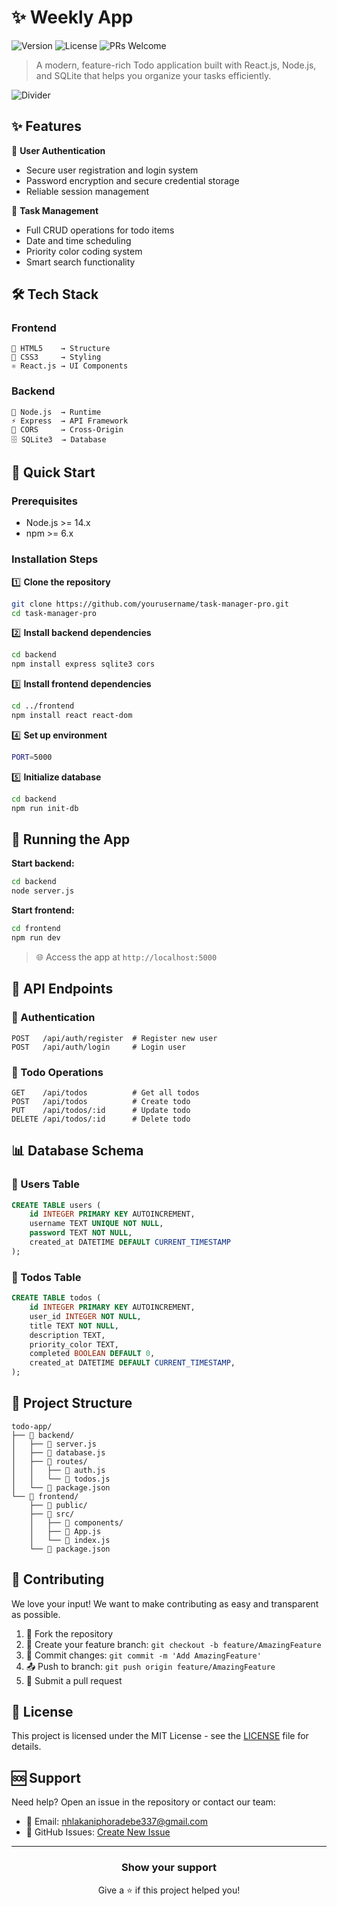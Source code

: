 # ✨ **Weekly App**

![Version](https://img.shields.io/badge/version-1.0.0-blue.svg)
![License](https://img.shields.io/badge/license-MIT-green.svg)
![PRs Welcome](https://img.shields.io/badge/PRs-welcome-brightgreen.svg)

> A modern, feature-rich Todo application built with React.js, Node.js, and SQLite that helps you organize your tasks efficiently.

![Divider](https://user-images.githubusercontent.com/41123719/116673043-30853800-a9a7-11eb-9395-a49c1fa8fdec.png)

## ✨ Features

🔐 **User Authentication**
- Secure user registration and login system
- Password encryption and secure credential storage
- Reliable session management

📝 **Task Management**
- Full CRUD operations for todo items
- Date and time scheduling
- Priority color coding system
- Smart search functionality

## 🛠️ Tech Stack

### Frontend
```
📱 HTML5    → Structure
🎨 CSS3     → Styling
⚛️ React.js → UI Components
```

### Backend
```
🚀 Node.js  → Runtime
⚡ Express  → API Framework
🔄 CORS     → Cross-Origin
🗄️ SQLite3  → Database
```

## 🚀 Quick Start

### Prerequisites

- Node.js >= 14.x
- npm >= 6.x

### Installation Steps

1️⃣ **Clone the repository**
```bash
git clone https://github.com/yourusername/task-manager-pro.git
cd task-manager-pro
```

2️⃣ **Install backend dependencies**
```bash
cd backend
npm install express sqlite3 cors
```

3️⃣ **Install frontend dependencies**
```bash
cd ../frontend
npm install react react-dom
```

4️⃣ **Set up environment**
```bash
PORT=5000
```

5️⃣ **Initialize database**
```bash
cd backend
npm run init-db
```

## 🎯 Running the App

**Start backend:**
```bash
cd backend
node server.js
```

**Start frontend:**
```bash
cd frontend
npm run dev
```

> 🌐 Access the app at `http://localhost:5000`

## 📡 API Endpoints

### 🔑 Authentication
```http
POST   /api/auth/register  # Register new user
POST   /api/auth/login     # Login user
```

### 📝 Todo Operations
```http
GET    /api/todos          # Get all todos
POST   /api/todos          # Create todo
PUT    /api/todos/:id      # Update todo
DELETE /api/todos/:id      # Delete todo
```

## 📊 Database Schema

### 👤 Users Table
```sql
CREATE TABLE users (
    id INTEGER PRIMARY KEY AUTOINCREMENT,
    username TEXT UNIQUE NOT NULL,
    password TEXT NOT NULL,
    created_at DATETIME DEFAULT CURRENT_TIMESTAMP
);
```

### 📝 Todos Table
```sql
CREATE TABLE todos (
    id INTEGER PRIMARY KEY AUTOINCREMENT,
    user_id INTEGER NOT NULL,
    title TEXT NOT NULL,
    description TEXT,
    priority_color TEXT,
    completed BOOLEAN DEFAULT 0,
    created_at DATETIME DEFAULT CURRENT_TIMESTAMP,
);
```

## 📁 Project Structure

```
todo-app/
├── 📂 backend/
│   ├── 📄 server.js
│   ├── 📄 database.js
│   ├── 📂 routes/
│   │   ├── 📄 auth.js
│   │   └── 📄 todos.js
│   └── 📄 package.json
└── 📂 frontend/
    ├── 📂 public/
    ├── 📂 src/
    │   ├── 📂 components/
    │   ├── 📄 App.js
    │   └── 📄 index.js
    └── 📄 package.json
```

## 🤝 Contributing

We love your input! We want to make contributing as easy and transparent as possible.

1. 🍴 Fork the repository
2. 🌿 Create your feature branch: `git checkout -b feature/AmazingFeature`
3. 💾 Commit changes: `git commit -m 'Add AmazingFeature'`
4. 📤 Push to branch: `git push origin feature/AmazingFeature`
5. 🔄 Submit a pull request

## 📜 License

This project is licensed under the MIT License - see the [LICENSE](LICENSE) file for details.

## 🆘 Support

Need help? Open an issue in the repository or contact our team:

- 📧 Email: nhlakaniphoradebe337@gmail.com
- 💬 GitHub Issues: [Create New Issue](https://github.com/yourusername/task-manager-pro/issues)

---

<div align="center">
  
### Show your support

Give a ⭐️ if this project helped you!

</div>
